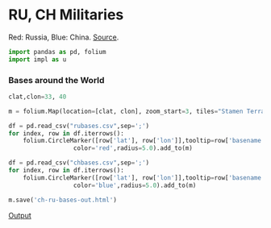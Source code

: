 # RU, CH Militaries

Red: Russia, Blue: China. [Source](https://datahub.hku.hk/articles/dataset/Overseas_Military_Bases/20438805).

```python
import pandas as pd, folium
import impl as u
```

### Bases around the World


```python
clat,clon=33, 40

m = folium.Map(location=[clat, clon], zoom_start=3, tiles="Stamen Terrain")

df = pd.read_csv("rubases.csv",sep=';')
for index, row in df.iterrows():
    folium.CircleMarker([row['lat'], row['lon']],tooltip=row['basename'],
                  color='red',radius=5.0).add_to(m)

df = pd.read_csv("chbases.csv",sep=';')
for index, row in df.iterrows():
    folium.CircleMarker([row['lat'], row['lon']],tooltip=row['basename'],
                  color='blue',radius=5.0).add_to(m)

m.save('ch-ru-bases-out.html')
```

[Output](ch-ru-bases-out.html)

